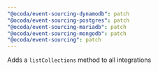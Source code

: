 ```yaml
---
"@ocoda/event-sourcing-dynamodb": patch
"@ocoda/event-sourcing-postgres": patch
"@ocoda/event-sourcing-mariadb": patch
"@ocoda/event-sourcing-mongodb": patch
"@ocoda/event-sourcing": patch
---
```


Adds a `listCollections` method to all integrations

